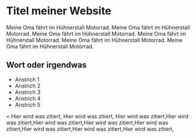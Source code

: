 
# Titel meiner Website  
Meine Oma fährt im Hühnerstall Motorrad.
Meine Oma fährt im Hühnerstall Motorrad.
Meine Oma fährt im Hühnerstall Motorrad.
Meine Oma fährt im Hühnerstall Motorrad.
Meine Oma fährt im Hühnerstall Motorrad.
Meine Oma fährt im Hühnerstall Motorrad.

## Wort oder irgendwas
* Anstrich 1
* Anstrich 2
* Anstrich 3
* Anstrich 4
* Anstrich 5

< Hier wird was zitiert, Hier wird was zitiert, Hier wird was zitiert,Hier wird was zitiert,Hier wird was zitiert,Hier wird was zitiert,Hier wird was zitiert,Hier wird was zitiert,Hier wird was zitiert,Hier wird was zitiert,

